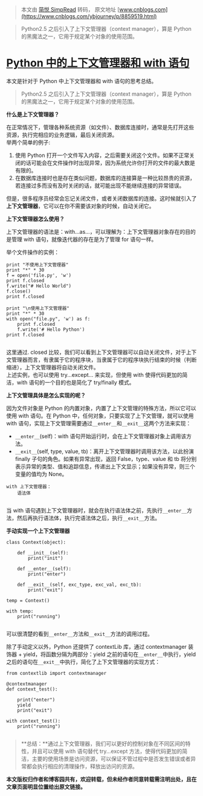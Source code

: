 > 本文由 [简悦 SimpRead](http://ksria.com/simpread/) 转码， 原文地址 [www.cnblogs.com](https://www.cnblogs.com/ybjourney/p/8859519.html)

> Python2.5 之后引入了上下文管理器（context manager），算是 Python 的黑魔法之一，它用于规定某个对象的使用范围。

[Python 中的上下文管理器和 with 语句](https://www.cnblogs.com/ybjourney/p/8859519.html)
============================================================================

本文是针对于 Python 中上下文管理器和 with 语句的思考总结。

> Python2.5 之后引入了上下文管理器（context manager），算是 Python 的黑魔法之一，它用于规定某个对象的使用范围。

**什么是上下文管理器？**

在正常情况下，管理各种系统资源（如文件）、数据库连接时，通常是先打开这些资源，执行完相应的业务逻辑，最后关闭资源。  
举两个简单的例子:

1.  使用 Python 打开一个文件写入内容，之后需要关闭这个文件。如果不正常关闭的话可能会在文件操作时出现异常，因为系统允许你打开的文件的最大数是有限的。
2.  在数据库连接时也是存在类似问题，数据库的连接算是一种比较昂贵的资源，若连接过多而没有及时关闭的话，就可能出现不能继续连接的异常错误。

但是，很多程序员经常会忘记关闭文件，或者关闭数据库的连接。这时候就引入了**上下文管理器**，它可以在你不需要该对象的时候，自动关闭它。

**上下文管理器怎么使用？**

上下文管理器的语法是：with...as...，可以理解为：上下文管理器对象存在的目的是管理 with 语句，就像迭代器的存在是为了管理 for 语句一样。

举个文件操作的实例：

```
print "不使用上下文管理器"
print "*" * 30
f = open('file.py', 'w')
print f.closed
f.write("# Hello World")
f.close()
print f.closed

print "\n使用上下文管理器"
print "*" * 30
with open("file.py", 'w') as f:
    print f.closed
    f.write('# Hello Python')
print f.closed


```

这里通过. closed 比较，我们可以看到上下文管理器可以自动关闭文件，对于上下文管理器而言，有隶属于它的程序块，当隶属于它的程序块执行结束的时候（判断缩进），上下文管理器将自动关闭文件。  
上述实例，也可以使用 try...except... 来实现，但使用 with 使得代码更加的简洁，with 语句的一个目的也是简化了 try/finally 模式。

**上下文管理具体是怎么实现的呢？**

因为文件对象是 Python 的内置对象，内置了上下文管理的特殊方法，所以它可以使用 with 语句。在 Python 中，任何对象，只要实现了上下文管理，就可以使用 with 语句，实现上下文管理需要通过`__enter__`和`__exit__`这两个方法来实现：

*   `__enter__`(self)：with 语句开始运行时，会在上下文管理器对象上调用该方法。
*   `__exit__`(self, type, value, tb)：离开上下文管理器时调用该方法，以此扮演 finally 子句的角色。如果有异常出现，返回 False，type、value 和 tb 将分别表示异常的类型、值和追踪信息，传递出上下文显示；如果没有异常，则三个变量的值均为 None。

```
with 上下文管理器：
    语法体


```

当 with 语句遇到上下文管理器时，就会在执行语法体之前，先执行`__enter__`方法，然后再执行语法体，执行完语法体之后，执行`__exit__`方法。

**手动实现一个上下文管理器**

```
class Context(object):

    def __init__(self):
        print("init")

    def __enter__(self):
        print("enter")

    def __exit__(self, exc_type, exc_val, exc_tb):
        print("exit")

temp = Context()

with temp:
    print("running")


```

可以很清楚的看到`__enter__`方法和`__exit__`方法的调用过程。

除了手动定义以外，Python 还提供了 contextLib 库，通过 contextmanager 装饰器 + yield，将函数分隔为两部分：yield 之前的语句在`__enter__`中执行，yield 之后的语句在`__exit__`中执行，简化了上下文管理器的实现方式：

```
from contextlib import contextmanager

@contextmanager
def context_test():

    print("enter")
    yield 
    print("exit")

with context_test():
    print("running")


```

> **总结：**通过上下文管理器，我们可以更好的控制对象在不同区间的特性，并且可以使用 with 语句替代 try...except 方法，使得代码更加的简洁，主要的使用场景是访问资源，可以保证不管过程中是否发生错误或者异常都会执行相应的清理操作，释放出访问的资源。

**本文版权归作者和博客园共有，欢迎转载，但未经作者同意转载需注明出处，且在文章页面明显位置给出原文链接。**
